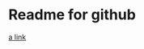 # Readme for github

[a link](https://github.com/jack-tuna/Mineral_Exploration_Web_Services/blob/main/readme_table.md)
